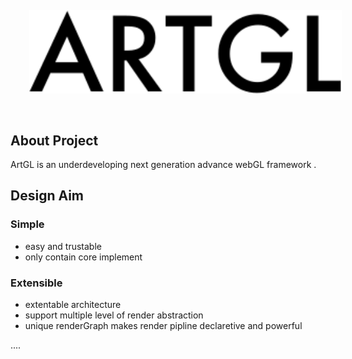 
<img src="./logo.svg" 
style="margin:30px; width: 500px"></img>

## About Project

ArtGL is an underdeveloping next generation advance webGL framework .

## Design Aim

### Simple

* easy and trustable
* only contain core implement

### Extensible

* extentable architecture
* support multiple level of render abstraction
* unique renderGraph makes render pipline declaretive and powerful


....
